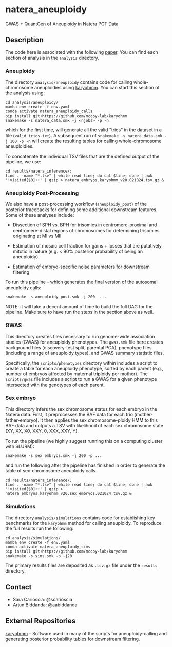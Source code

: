 # natera_aneuploidy
GWAS + QuantGen of Aneuploidy in Natera PGT Data

## Description 

The code here is associated with the following [paper](https://www.medrxiv.org/content/10.1101/2025.04.02.25325097v1). You can find each  section of analysis in the `analysis` directory. 

### Aneuploidy

The directory `analysis/aneuploidy` contains code for calling whole-chromosome aneuploidies using [karyohmm](https://github.com/mccoy-lab/karyohmm). You can start this section of the analysis using:

```
cd analysis/aneuploidy/
mamba env create -f env.yaml
conda activate natera_aneuploidy_calls
pip install git+https://github.com/mccoy-lab/karyohmm
snakemake -s natera_data.smk -j <njobs> -p -n 
```

which for the first time, will generate all the valid "trios" in the dataset in a file (`valid_trios.txt`). A subsequent run of `snakemake -s natera_data.smk -j 100 -p -n` will create the resulting tables for calling whole-chromosome aneuploidies. 

To concatenate the individual TSV files that are the defined output of the pipeline, we use: 

```
cd results/natera_inference/; 
find . -name "*.tsv" | while read line; do cat $line; done | awk '!visited[$0]++' | gzip > natera_embryos.karyohmm_v20.021024.tsv.gz &
```

### Aneuploidy Post-Processing

We also have a post-processing workflow (`aneuploidy_post`) of the posterior tracebacks for defining some additional downstream features. Some of these analyses include:

* Dissection of SPH vs. BPH for trisomies in centromere-proximal and centromere-distal regions of chromosomes for determining trisomies originating at MI vs MII

* Estimation of mosaic cell fraction for gains + losses that are putatively mitotic in nature (e.g. < 90% posterior probability of being an aneuploidy)

* Estimation of embryo-specific noise parameters for downstream filtering

To run this pipeline - which generates the final version of the autosomal aneuploidy calls: 

```
snakemake -s aneuploidy_post.smk -j 200  ...
```

NOTE: it will take a decent amount of time to build the full DAG for the pipeline. Make sure to have run the steps in the section above as well.  


### GWAS

This directory creates files necessary to run genome-wide association studies (GWAS) for aneuploidy phenotypes. The `gwas.smk` file here creates background files (discovery-test split, parental PCA), phenotype files (including a range of aneuploidy types), and GWAS summary statistic files. 

Specifically, the `scripts/phenotypes` directory within includes a script to create a table for each aneuploidy phenotype, sorted by each parent (e.g., number of embryos affected by maternal triploidy per mother). The `scripts/gwas` file includes a script to run a GWAS for a given phenotype intersected with the genotypes of each parent. 

### Sex embryo 

This directory infers the sex chromosome status for each embryo in the Natera data. First, it preprocesses the BAF data for each trio (mother-father-embryo). It then applies the sex chromosome-ploidy HMM to this BAF data and outputs a TSV with likelihood of each sex chromosome state (XY, XX, X0, XXY, 0, XXX, XXY, Y). 

To run the pipeline (we highly suggest running this on a computing cluster with SLURM): 

```
snakemake -s sex_embryos.smk -j 200 -p ... 
```

and run the following after the pipeline has finished in order to generate the table of sex-chromosome aneuploidy calls.
```
cd results/natera_inference/; 
find . -name "*.tsv" | while read line; do cat $line; done | awk '!visited[$0]++' | gzip > natera_embryos.karyohmm_v20.sex_embryos.021024.tsv.gz &
```

### Simulations

The directory `analysis/simulations` contains code for establishing key benchmarks for the `karyohmm` method for calling aneuploidy. To reproduce the full results run the following: 

```
cd analysis/simulations/
mamba env create -f env.yaml
conda activate natera_aneuploidy_sims
pip install git+https://github.com/mccoy-lab/karyohmm
snakemake -s sims.smk -p -j20
```

The primary results files are  deposited as `.tsv.gz` file under the `results` directory. 


## Contact 

* Sara Carioscia: @scarioscia
* Arjun Biddanda: @aabiddanda

## External Repositories

[karyohmm](https://github.com/mccoy-lab/karyohmm) - Software used in many of the scripts for aneuploidy-calling and generating posterior probability tables for downstream filtering. 

